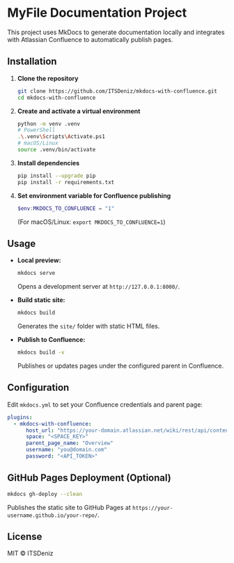 # MyFile Documentation Project

This project uses MkDocs to generate documentation locally and integrates with Atlassian Confluence to automatically publish pages.

## Installation

1. **Clone the repository**

   ```bash
   git clone https://github.com/ITSDeniz/mkdocs-with-confluence.git
   cd mkdocs-with-confluence
   ```

2. **Create and activate a virtual environment**

   ```bash
   python -m venv .venv
   # PowerShell
   .\.venv\Scripts\Activate.ps1
   # macOS/Linux
   source .venv/bin/activate
   ```

3. **Install dependencies**

   ```bash
   pip install --upgrade pip
   pip install -r requirements.txt
   ```

4. **Set environment variable for Confluence publishing**

   ```powershell
   $env:MKDOCS_TO_CONFLUENCE = "1"
   ```

   (For macOS/Linux: `export MKDOCS_TO_CONFLUENCE=1`)

## Usage

* **Local preview:**

  ```bash
  mkdocs serve
  ```

  Opens a development server at `http://127.0.0.1:8000/`.

* **Build static site:**

  ```bash
  mkdocs build
  ```

  Generates the `site/` folder with static HTML files.

* **Publish to Confluence:**

  ```bash
  mkdocs build -v
  ```

  Publishes or updates pages under the configured parent in Confluence.

## Configuration

Edit `mkdocs.yml` to set your Confluence credentials and parent page:

```yaml
plugins:
  - mkdocs-with-confluence:
      host_url: "https://your-domain.atlassian.net/wiki/rest/api/content"
      space: "<SPACE_KEY>"
      parent_page_name: "Overview"
      username: "you@domain.com"
      password: "<API_TOKEN>"
```

## GitHub Pages Deployment (Optional)

```bash
mkdocs gh-deploy --clean
```

Publishes the static site to GitHub Pages at `https://your-username.github.io/your-repo/`.

## License

MIT © ITSDeniz
